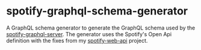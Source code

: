 # spotify-graphql-schema-generator

A GraphQL schema generator to generate the GraphQL schema used by the [spotify-graphql-server](../spotify-graphql-server/README.md). The generator uses the Spotify's Open Api definition with the fixes from my [spotify-web-api](https://github.com/sonallux/spotify-web-api) project.
